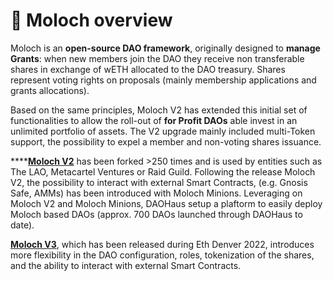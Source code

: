 # 👹 Moloch overview

Moloch is an **open-source DAO framework**, originally designed to **manage Grants**: when new members join the DAO they receive non transferable shares in exchange of wETH allocated to the DAO treasury. Shares represent voting rights on proposals (mainly membership applications and grants allocations).

Based on the same principles, Moloch V2 has extended this initial set of functionalities to allow the roll-out of **for Profit DAOs** able invest in an unlimited portfolio of assets. The V2 upgrade mainly included multi-Token support, the possibility to expel a member and non-voting shares issuance.

****[**Moloch V2**](https://github.com/MolochVentures/moloch) has been forked >250 times and is used by entities such as The LAO, Metacartel Ventures or Raid Guild. Following the release Moloch V2, the possibility to interact with external Smart Contracts, (e.g. Gnosis Safe, AMMs) has been introduced with Moloch Minions. Leveraging on Moloch V2 and Moloch Minions, DAOHaus setup a plaftorm to easily deploy Moloch based DAOs (approx. 700 DAOs launched through DAOHaus to date).

[**Moloch V3**](https://github.com/Moloch-Mystics/Baal), which has been released during Eth Denver 2022, introduces more flexibility in the DAO configuration, roles, tokenization of the shares, and the ability to interact with external Smart Contracts.
